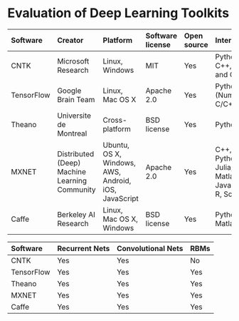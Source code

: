 # Evaluation of Deep Learning Toolkits

| Software | Creator | Platform | Software license | Open source | Interface | CUDA support | 
|:----------|:-------|:---------|:-----------------|:------------|:----------|:------------|
| CNTK | Microsoft Research | Linux, Windows | MIT | Yes | Python, C++, C# and CLI | Yes |
| TensorFlow | Google Brain Team | Linux, Mac OS X| Apache 2.0 | Yes | Python (Numpy), C/C++ | Yes |
| Theano | Universite de Montreal | Cross-platform | BSD license | Yes | Python | Yes | Yes |Yes |
| MXNET | Distributed (Deep) Machine Learning Community | Ubuntu, OS X, Windows, AWS, Android, iOS, JavaScript | Apache 2.0 | Yes | C++, Python, Julia, Matlab, JavaScript, R, Scala | Yes |
| Caffe | Berkeley AI Research | Linux, Mac OS X, Windows | BSD license | Yes | Python, Matlab | Yes |


| Software | Recurrent Nets | Convolutional Nets | RBMs |
|:---------|:---------------|:-------------------|:-----|
| CNTK | Yes | Yes | No |
| TensorFlow | Yes | Yes | Yes|
| Theano | Yes |Yes | Yes |
| MXNET | Yes | Yes | Yes |
| Caffe | Yes | Yes | Yes |
